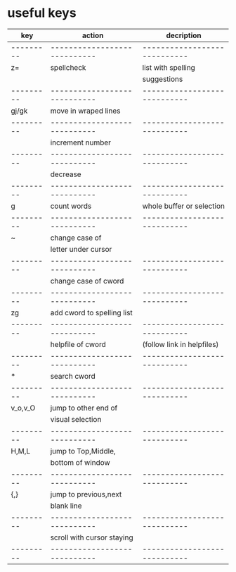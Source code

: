 useful keys
============

| key     | action                     | decription                 |
|---------|----------------------------|----------------------------|
|---------|----------------------------|----------------------------|
| z=      | spellcheck                 | list with spelling         |
|         |                            | suggestions                |
|---------|----------------------------|----------------------------|
| gj/gk   | move in wraped lines       |                            |
|---------|----------------------------|----------------------------|
| <c-a>   | increment number           |                            |
|---------|----------------------------|----------------------------|
| <c-x>   | decrease                   |                            |
|---------|----------------------------|----------------------------|
| g<c-g>  | count words                | whole buffer or selection  |
|---------|----------------------------|----------------------------|
| ~       | change case of             |                            |
|         | letter under cursor        |                            |
|---------|----------------------------|----------------------------|
| <c-u>   | change case of cword       |                            |
|---------|----------------------------|----------------------------|
| zg      | add cword to spelling list |                            |
|---------|----------------------------|----------------------------|
| <c-f>   | helpfile of cword          | (follow link in helpfiles) |
|---------|----------------------------|----------------------------|
| *       | search cword               |                            |
|---------|----------------------------|----------------------------|
| v_o,v_O | jump to other end of       |                            |
|         | visual selection           |                            |
|---------|----------------------------|----------------------------|
| H,M,L   | jump to Top,Middle,        |                            |
|         | bottom of window           |                            |
|---------|----------------------------|----------------------------|
| {,}     | jump to previous,next      |                            |
|         | blank line                 |                            |
|---------|----------------------------|----------------------------|
| <c-e>   | scroll with cursor staying |                            |
|---------|----------------------------|----------------------------|
